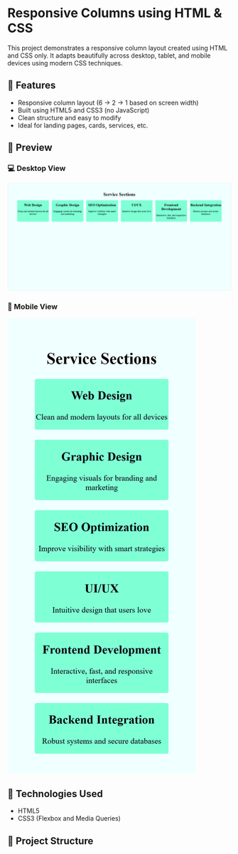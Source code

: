# Responsive Columns using HTML & CSS

This project demonstrates a responsive column layout created using HTML and CSS only. It adapts beautifully across desktop, tablet, and mobile devices using modern CSS techniques.

## 🌟 Features

- Responsive column layout (6 → 2 → 1 based on screen width)
- Built using HTML5 and CSS3 (no JavaScript)
- Clean structure and easy to modify
- Ideal for landing pages, cards, services, etc.

## 📸 Preview

### 💻 Desktop View
![Desktop Screenshot](screenshot-desktop.png)

### 📱 Mobile View
![Mobile Screenshot](screenshot-mobile.png)

## 🧰 Technologies Used

- HTML5
- CSS3 (Flexbox and Media Queries)

## 📁 Project Structure